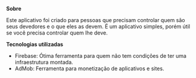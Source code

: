 <strong>Sobre</strong>

Este aplicativo foi criado para pessoas que precisam controlar quem são seus devedores e o que eles as devem.
É um aplicativo simples, porém útil se você precisa controlar quem lhe deve. 

<strong>Tecnologias utilizadas</strong>

- Firebase: Ótima ferramenta para quem não tem condições de ter uma infraestrutura montada. 
- AdMob: Ferramenta para monetização de aplicativos e sites. 

